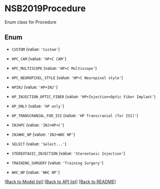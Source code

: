 # NSB2019Procedure

Enum class for Procedure

## Enum

* `CUSTOM` (value: `'Custom'`)

* `HPC_CAM` (value: `'HP+C CAM'`)

* `HPC_MULTISCOPE` (value: `'HP+C Multiscope'`)

* `HPC_NEUROPIXEL_STYLE` (value: `'HP+C Neuropixel style'`)

* `HPINJ` (value: `'HP+INJ'`)

* `HP_INJECTION_OPTIC_FIBER` (value: `'HP+Injection+Optic Fiber Implant'`)

* `HP_ONLY` (value: `'HP only'`)

* `HP_TRANSCRANIAL_FOR_ISI` (value: `'HP Transcranial (for ISI)'`)

* `INJHPC` (value: `'INJ+HP+C'`)

* `INJWHC_NP` (value: `'INJ+WHC NP'`)

* `SELECT` (value: `'Select...'`)

* `STEREOTAXIC_INJECTION` (value: `'Stereotaxic Injection'`)

* `TRAINING_SURGERY` (value: `'Training Surgery'`)

* `WHC_NP` (value: `'WHC NP'`)

[[Back to Model list]](../README.md#documentation-for-models) [[Back to API list]](../README.md#documentation-for-api-endpoints) [[Back to README]](../README.md)


